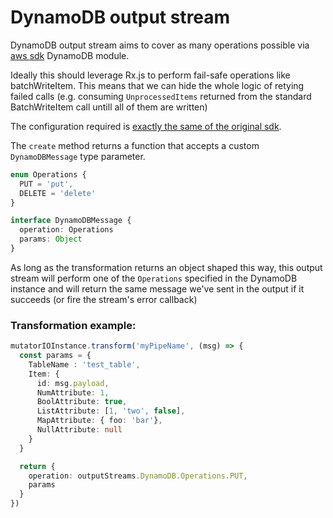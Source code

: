 # DynamoDB output stream
DynamoDB output stream aims to cover as many operations possible via [aws sdk](https://github.com/aws/aws-sdk-js) DynamoDB module.

Ideally this should leverage Rx.js to perform fail-safe operations like batchWriteItem. This means that we can hide the whole logic of retying failed calls (e.g. consuming `UnprocessedItems` returned from the standard BatchWriteItem call untill all of them are written)

The configuration required is [exactly the same of the original sdk](https://github.com/aws/aws-sdk-js/blob/master/lib/dynamodb/document_client.d.ts).

The `create` method returns a function that accepts a custom `DynamoDBMessage` type parameter.

```typescript
enum Operations {
  PUT = 'put',
  DELETE = 'delete'
}

interface DynamoDBMessage {
  operation: Operations
  params: Object
}
```

As long as the transformation returns an object shaped this way, this output stream will perform one of the `Operations` specified in the DynamoDB instance and will return the same message we've sent in the output if it succeeds (or fire the stream's error callback)

### Transformation example:
```typescript
mutatorIOInstance.transform('myPipeName', (msg) => {
  const params = {
    TableName : 'test_table',
    Item: {
      id: msg.payload,
      NumAttribute: 1,
      BoolAttribute: true,
      ListAttribute: [1, 'two', false],
      MapAttribute: { foo: 'bar'},
      NullAttribute: null
    }
  }

  return {
    operation: outputStreams.DynamoDB.Operations.PUT,
    params
  }
})
```
